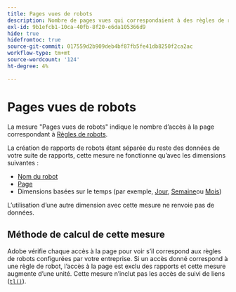 ```yaml
---
title: Pages vues de robots
description: Nombre de pages vues qui correspondaient à des règles de robots.
exl-id: 9b1efcb1-10ca-40fb-8f20-e6da105366d9
hide: true
hidefromtoc: true
source-git-commit: 017559d2b909deb4bf87fb5fe41db8250f2ca2ac
workflow-type: tm+mt
source-wordcount: '124'
ht-degree: 4%

---
```


# Pages vues de robots

La mesure &quot;Pages vues de robots&quot; indique le nombre d’accès à la page correspondant à [Règles de robots](/help/admin/admin/c-manage-report-suites/c-edit-report-suites/general/bot-removal/bot-rules.md).

La création de rapports de robots étant séparée du reste des données de votre suite de rapports, cette mesure ne fonctionne qu’avec les dimensions suivantes :

* [Nom du robot](../dimensions/bot-name.md)
* [Page](../dimensions/page.md)
* Dimensions basées sur le temps (par exemple, [Jour](../dimensions/day.md), [Semaine](../dimensions/week.md)ou [Mois](../dimensions/month.md))

L’utilisation d’une autre dimension avec cette mesure ne renvoie pas de données.

## Méthode de calcul de cette mesure

Adobe vérifie chaque accès à la page pour voir s’il correspond aux règles de robots configurées par votre entreprise. Si un accès donné correspond à une règle de robot, l’accès à la page est exclu des rapports et cette mesure augmente d’une unité. Cette mesure n’inclut pas les accès de suivi de liens ([`tl()`](/help/implement/vars/functions/tl-method.md)).
